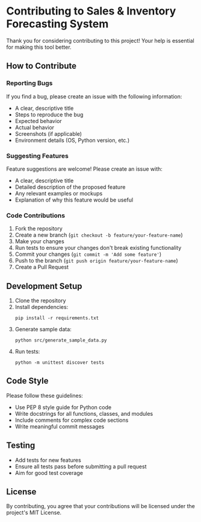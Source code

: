 # Contributing to Sales & Inventory Forecasting System

Thank you for considering contributing to this project! Your help is essential for making this tool better.

## How to Contribute

### Reporting Bugs

If you find a bug, please create an issue with the following information:
- A clear, descriptive title
- Steps to reproduce the bug
- Expected behavior
- Actual behavior
- Screenshots (if applicable)
- Environment details (OS, Python version, etc.)

### Suggesting Features

Feature suggestions are welcome! Please create an issue with:
- A clear, descriptive title
- Detailed description of the proposed feature
- Any relevant examples or mockups
- Explanation of why this feature would be useful

### Code Contributions

1. Fork the repository
2. Create a new branch (`git checkout -b feature/your-feature-name`)
3. Make your changes
4. Run tests to ensure your changes don't break existing functionality
5. Commit your changes (`git commit -m 'Add some feature'`)
6. Push to the branch (`git push origin feature/your-feature-name`)
7. Create a Pull Request

## Development Setup

1. Clone the repository
2. Install dependencies:
   ```
   pip install -r requirements.txt
   ```
3. Generate sample data:
   ```
   python src/generate_sample_data.py
   ```
4. Run tests:
   ```
   python -m unittest discover tests
   ```

## Code Style

Please follow these guidelines:
- Use PEP 8 style guide for Python code
- Write docstrings for all functions, classes, and modules
- Include comments for complex code sections
- Write meaningful commit messages

## Testing

- Add tests for new features
- Ensure all tests pass before submitting a pull request
- Aim for good test coverage

## License

By contributing, you agree that your contributions will be licensed under the project's MIT License.
